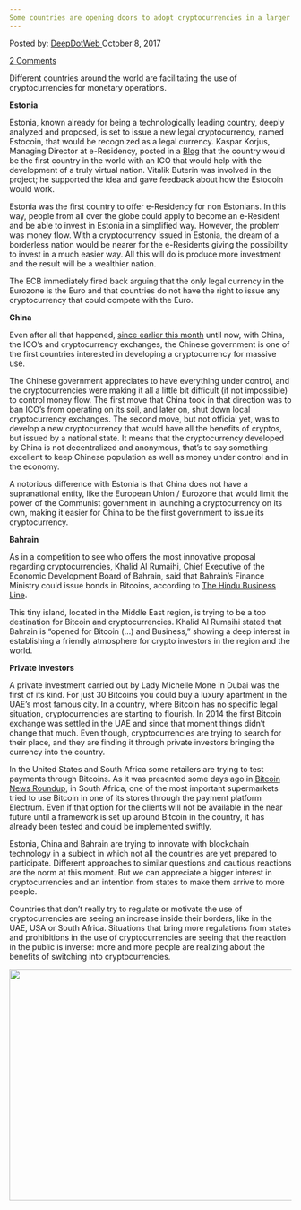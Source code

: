 ```yaml
---
Some countries are opening doors to adopt cryptocurrencies in a larger scale
---
```

<article class="post-listing post-22970 post type-post status-publish format-standard has-post-thumbnail hentry 
tag-adopt tag-countries tag-cryptocurrencies tag-doors tag-larger tag-opening tag-scale">
<div class="post-inner">
<span>Posted by: <a href="https://www.deepdotweb.com/author/admin/" title="">DeepDotWeb </a></span>
<span>October 8, 2017</span>

<span><a href="https://www.deepdotweb.com/2017/10/08/countries-opening-doors-adopt-cryptocurrencies-larger-scale/#comments">2 Comments</a></span>


<p>Different countries around the world are facilitating the use of cryptocurrencies for monetary operations.</p>
<p><strong>Estonia</strong></p>
<p>Estonia, known already for being a technologically leading country, deeply analyzed and proposed, is set to issue a new legal cryptocurrency, named Estocoin, that would be recognized as a legal currency. Kaspar Korjus, Managing Director at e-Residency, posted in a <a href="https://medium.com/e-residency-blog/estonia-could-offer-estcoins-to-e-residents-a3a5a5d3c894">Blog</a> that the country would be the first country in the world with an ICO that would help with the development of a truly virtual nation. Vitalik Buterin was involved in the project; he supported the idea and gave feedback about how the Estocoin would work.</p>
<p>Estonia was the first country to offer e-Residency for non Estonians. In this way, people from all over the globe could apply to become an e-Resident and be able to invest in Estonia in a simplified way. However, the problem was money flow. With a cryptocurrency issued in Estonia, the dream of a borderless nation would be nearer for the e-Residents giving the possibility to invest in a much easier way. All this will do is produce more investment and the result will be a wealthier nation.</p>
<p>The ECB immediately fired back arguing that the only legal currency in the Eurozone is the Euro and that countries do not have the right to issue any cryptocurrency that could compete with the Euro.</p>
<p><strong>China</strong></p>
<p>Even after all that happened, <a href="https://www.deepdotweb.com/2017/09/03/bitcoin-news-roundup-september-3-2017/">since earlier this month</a> until now, with China, the ICO’s and cryptocurrency exchanges, the Chinese government is one of the first countries interested in developing a cryptocurrency for massive use.</p>
<p>The Chinese government appreciates to have everything under control, and the cryptocurrencies were making it all a little bit difficult (if not impossible) to control money flow. The first move that China took in that direction was to ban ICO’s from operating on its soil, and later on, shut down local cryptocurrency exchanges. The second move, but not official yet, was to develop a new cryptocurrency that would have all the benefits of cryptos, but issued by a national state. It means that the cryptocurrency developed by China is not decentralized and anonymous, that’s to say something excellent to keep Chinese population as well as money under control and in the economy.</p>
<p>A notorious difference with Estonia is that China does not have a supranational entity, like the European Union / Eurozone that would limit the power of the Communist government in launching a cryptocurrency on its own, making it easier for China to be the first government to issue its cryptocurrency.</p>
<p><strong>Bahrain</strong></p>
<p>As in a competition to see who offers the most innovative proposal regarding cryptocurrencies, Khalid Al Rumaihi, Chief Executive of the Economic Development Board of Bahrain, said that Bahrain’s Finance Ministry could issue bonds in Bitcoins, according to <a href="http://www.thehindubusinessline.com/news/world/bahrain-open-to-bitcoins-says-edb-chief-executive-khalid/article9875468.ece">The Hindu Business Line</a>.</p>
<p>This tiny island, located in the Middle East region, is trying to be a top destination for Bitcoin and cryptocurrencies. Khalid Al Rumaihi stated that Bahrain is “opened for Bitcoin (…) and Business,” showing a deep interest in establishing a friendly atmosphere for crypto investors in the region and the world.</p>
<p><strong>Private Investors</strong></p>
<p>A private investment carried out by Lady Michelle Mone in Dubai was the first of its kind. For just 30 Bitcoins you could buy a luxury apartment in the UAE’s most famous city. In a country, where Bitcoin has no specific legal situation, cryptocurrencies are starting to flourish. In 2014 the first Bitcoin exchange was settled in the UAE and since that moment things didn’t change that much. Even though, cryptocurrencies are trying to search for their place, and they are finding it through private investors bringing the currency into the country.</p>
<p>In the United States and South Africa some retailers are trying to test payments through Bitcoins. As it was presented some days ago in <a href="https://www.deepdotweb.com/2017/09/24/bitcoin-news-roundup-24-9-17/">Bitcoin News Roundup</a>, in South Africa, one of the most important supermarkets tried to use Bitcoin in one of its stores through the payment platform Electrum. Even if that option for the clients will not be available in the near future until a framework is set up around Bitcoin in the country, it has already been tested and could be implemented swiftly.</p>
<p>Estonia, China and Bahrain are trying to innovate with blockchain technology in a subject in which not all the countries are yet prepared to participate. Different approaches to similar questions and cautious reactions are the norm at this moment. But we can appreciate a bigger interest in cryptocurrencies and an intention from states to make them arrive to more people.</p>
<p>Countries that don’t really try to regulate or motivate the use of cryptocurrencies are seeing an increase inside their borders, like in the UAE, USA or South Africa. Situations that bring more regulations from states and prohibitions in the use of cryptocurrencies are seeing that the reaction in the public is inverse: more and more people are realizing about the benefits of switching into cryptocurrencies.</p>
<p><img class="wp-image-22972 aligncenter" src="https://www.deepdotweb.com/wp-content/uploads/2017/10/word-image-16.jpeg" width="588" height="413" srcset="https://www.deepdotweb.com/wp-content/uploads/2017/10/word-image-16.jpeg 949w, https://www.deepdotweb.com/wp-content/uploads/2017/10/word-image-16-300x211.jpeg 300w" sizes="(max-width: 588px) 100vw, 588px" /></p>
</div>
<span style="display:none"><a href="https://www.deepdotweb.com/tag/adopt/" rel="tag">adopt</a> <a href="https://www.deepdotweb.com/tag/countries/" rel="tag">countries</a> <a href="https://www.deepdotweb.com/tag/cryptocurrencies/" rel="tag">cryptocurrencies</a> <a href="https://www.deepdotweb.com/tag/doors/" rel="tag">doors</a> <a href="https://www.deepdotweb.com/tag/larger/" rel="tag">larger</a> <a href="https://www.deepdotweb.com/tag/opening/" rel="tag">opening</a> <a href="https://www.deepdotweb.com/tag/scale/" rel="tag">scale</a></span> <span style="display:none" class="updated">2017-10-08</span>
<div style="display:none" class="vcard author" itemprop="author" itemscope itemtype="http://schema.org/Person"><strong class="fn" itemprop="name">